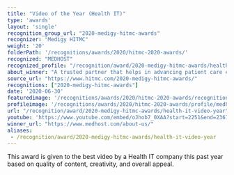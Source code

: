 ```yaml
---
title: "Video of the Year (Health IT)"
type: 'awards'
layout: 'single'
recognition_group_url: "2020-medigy-hitmc-awards"
recognizer: "Medigy HITMC"
weight: '20'
folderPath: '/recognitions/awards/2020/hitmc-2020-awards/'
recognized: "MEDHOST"
recognized_profile: "/recognition/award/2020-medigy-hitmc-awards/health-it-video-year"
about_winner: "A trusted partner that helps in advancing patient care experience by empowering healthcare organizations. MEDHOST solutions deliver unparalleled value to customers around the business of healthcare. The company is responsible for expanding healthcare engagement strategies across the care cycle."
source_url: "https://www.hitmc.com/2020-medigy-hitmc-awards/"
recognitions: ["2020-medigy-hitmc-awards"]
date: '2020-06-30'
featuredimage: '/recognitions/awards/2020/hitmc-2020-awards/recognition/medhost-hitmc-2020-video-of-the-year.jpg'
profileimage: '/recognitions/awards/2020/hitmc-2020-awards/profile/medhost.jpg'
url: "/recognition/award/2020-medigy-hitmc-awards/health-it-video-year"
youtube: 'https://www.youtube.com/embed/oJhob7_0XAA?start=2251&end=2367'
winner_url: "https://www.medhost.com/about-us/"
aliases:
 - /recognition/award/2020-medigy-hitmc-awards/health-it-video-year
---
```


This award is given to the best video by a Health IT company this past year based on quality of content, creativity, and overall appeal.